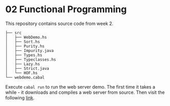 # 02 Functional Programming

This repository contains source code from week 2.

```
├── src
│   ├── WebDemo.hs
│   ├── Sort.hs
│   ├── Purity.hs
│   ├── Impurity.java
│   ├── Types.hs
│   ├── Typeclasses.hs
│   ├── Lazy.hs
│   ├── Strict.java
│   └── HOF.hs
└── webdemo.cabal
```

Execute `cabal run` to run the web server demo. The first time it takes a while - 
it downloads and compiles a web server from source.
Then visit the following [link](http://localhost:3000/❤️).